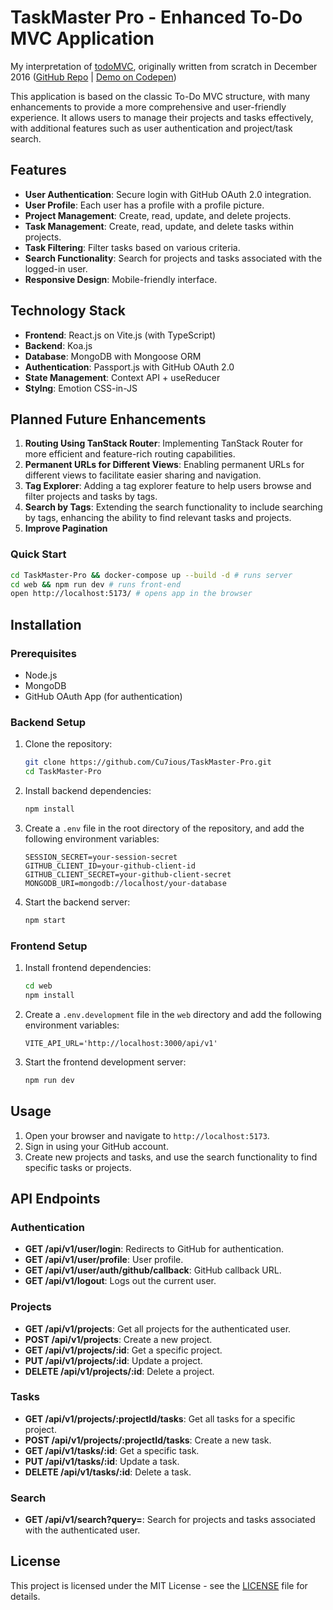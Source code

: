 # TaskMaster Pro - Enhanced To-Do MVC Application

My interpretation of [todoMVC](https://todomvc.com/), originally written from scratch in December 2016 ([GitHub Repo](https://github.com/Cu7ious/Classic-ToDo-App ) | [Demo on Codepen](https://codepen.io/Cu7ious/full/bBJqRK))

This application is based on the classic To-Do MVC structure, with many enhancements to provide a more comprehensive and user-friendly experience. It allows users to manage their projects and tasks effectively, with additional features such as user authentication and project/task search.

## Features

- **User Authentication**: Secure login with GitHub OAuth 2.0 integration.
- **User Profile**: Each user has a profile with a profile picture.
- **Project Management**: Create, read, update, and delete projects.
- **Task Management**: Create, read, update, and delete tasks within projects.
- **Task Filtering**: Filter tasks based on various criteria.
- **Search Functionality**: Search for projects and tasks associated with the logged-in user.
- **Responsive Design**: Mobile-friendly interface.

## Technology Stack

- **Frontend**: React.js on Vite.js (with TypeScript)
- **Backend**: Koa.js
- **Database**: MongoDB with Mongoose ORM
- **Authentication**: Passport.js with GitHub OAuth 2.0
- **State Management**: Context API + useReducer
- **Stylng**: Emotion CSS-in-JS

## Planned Future Enhancements

1. **Routing Using TanStack Router**: Implementing TanStack Router for more efficient and feature-rich routing capabilities.
2. **Permanent URLs for Different Views**: Enabling permanent URLs for different views to facilitate easier sharing and navigation.
3. **Tag Explorer**: Adding a tag explorer feature to help users browse and filter projects and tasks by tags.
4. **Search by Tags**: Extending the search functionality to include searching by tags, enhancing the ability to find relevant tasks and projects.
5. **Improve Pagination**

### Quick Start

```bash
cd TaskMaster-Pro && docker-compose up --build -d # runs server
cd web && npm run dev # runs front-end
open http://localhost:5173/ # opens app in the browser
```

## Installation

### Prerequisites

- Node.js
- MongoDB
- GitHub OAuth App (for authentication)

### Backend Setup

1. Clone the repository:

   ```sh
   git clone https://github.com/Cu7ious/TaskMaster-Pro.git
   cd TaskMaster-Pro
   ```

2. Install backend dependencies:

   ```sh
   npm install
   ```

3. Create a `.env` file in the root directory of the repository, and add the following environment variables:

   ```env
   SESSION_SECRET=your-session-secret
   GITHUB_CLIENT_ID=your-github-client-id
   GITHUB_CLIENT_SECRET=your-github-client-secret
   MONGODB_URI=mongodb://localhost/your-database
   ```

4. Start the backend server:
   ```sh
   npm start
   ```

### Frontend Setup

1. Install frontend dependencies:

   ```sh
   cd web
   npm install
   ```

2. Create a `.env.development` file in the `web` directory and add the following environment variables:

   ```env
   VITE_API_URL='http://localhost:3000/api/v1'
   ```

3. Start the frontend development server:
   ```sh
   npm run dev
   ```

## Usage

1. Open your browser and navigate to `http://localhost:5173`.
2. Sign in using your GitHub account.
3. Create new projects and tasks, and use the search functionality to find specific tasks or projects.

## API Endpoints

### Authentication

- **GET /api/v1/user/login**: Redirects to GitHub for authentication.
- **GET /api/v1/user/profile**: User profile.
- **GET /api/v1/user/auth/github/callback**: GitHub callback URL.
- **GET /api/v1/logout**: Logs out the current user.

### Projects

- **GET /api/v1/projects**: Get all projects for the authenticated user.
- **POST /api/v1/projects**: Create a new project.
- **GET /api/v1/projects/:id**: Get a specific project.
- **PUT /api/v1/projects/:id**: Update a project.
- **DELETE /api/v1/projects/:id**: Delete a project.

### Tasks

- **GET /api/v1/projects/:projectId/tasks**: Get all tasks for a specific project.
- **POST /api/v1/projects/:projectId/tasks**: Create a new task.
- **GET /api/v1/tasks/:id**: Get a specific task.
- **PUT /api/v1/tasks/:id**: Update a task.
- **DELETE /api/v1/tasks/:id**: Delete a task.

### Search

- **GET /api/v1/search?query=**: Search for projects and tasks associated with the authenticated user.

## License

This project is licensed under the MIT License - see the [LICENSE](LICENSE) file for details.
